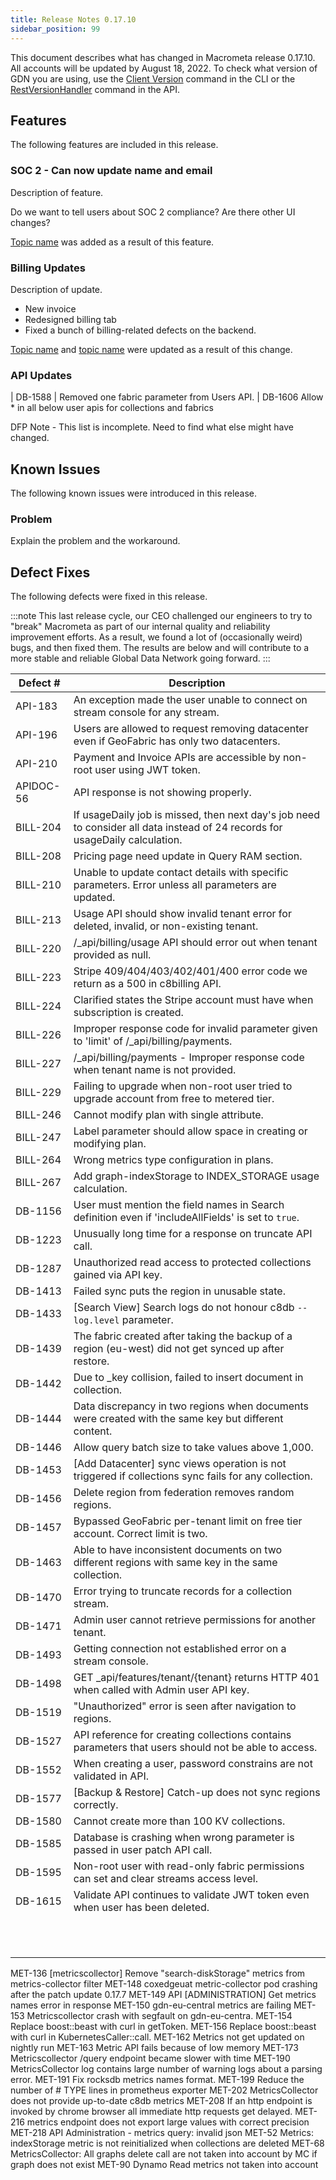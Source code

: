 ```yaml
---
title: Release Notes 0.17.10
sidebar_position: 99
---
```


This document describes what has changed in Macrometa release 0.17.10. All accounts will be updated by August 18, 2022. To check what version of GDN you are using, use the [Client Version](https://macrometa.com/docs/essentials/CLI/commands#client-version-gdnsl) command in the CLI or the [RestVersionHandler](https://macrometa.com/docs/api#/operations/RestVersionHandler) command in the API.

## Features

The following features are included in this release.

### SOC 2 - Can now update name and email

Description of feature.

Do we want to tell users about SOC 2 compliance?
Are there other UI changes?

[Topic name](link) was added as a result of this feature.

### Billing Updates

Description of update.
- New invoice
- Redesigned billing tab
- Fixed a bunch of billing-related defects on the backend.


[Topic name](link) and [topic name](link) were updated as a result of this change.

### API Updates

| DB-1588  | Removed one fabric parameter from Users API.  |
DB-1606	Allow * in all below user apis for collections and fabrics

DFP Note - This list is incomplete. Need to find what else might have changed.

## Known Issues

The following known issues were introduced in this release.

### Problem

Explain the problem and the workaround.

## Defect Fixes

The following defects were fixed in this release.

:::note
This last release cycle, our CEO challenged our engineers to try to "break" Macrometa as part of our internal quality and reliability improvement efforts. As a result, we found a lot of (occasionally weird) bugs, and then fixed them. The results are below and will contribute to a more stable and reliable Global Data Network going forward.
:::

| Defect #  | Description  |
|---|---|
| API-183  | An exception made the user unable to connect on stream console for any stream.  |
| API-196  | Users are allowed to request removing datacenter even if GeoFabric has only two datacenters.  |
| API-210  | Payment and Invoice APIs are accessible by non-root user using JWT token.  |
| APIDOC-56  | API response is not showing properly.  |
| BILL-204  | If usageDaily job is missed, then next day's job need to consider all data instead of 24 records for usageDaily calculation.  |
| BILL-208  | Pricing page need update in Query RAM section.  |
| BILL-210  | Unable to update contact details with specific parameters. Error unless all parameters are updated.  |
| BILL-213  | Usage API should show invalid tenant error for deleted, invalid, or non-existing tenant.  |
| BILL-220  | /_api/billing/usage API should error out when tenant provided as null.  |
| BILL-223  | Stripe 409/404/403/402/401/400 error code we return as a 500 in c8billing API.  |
| BILL-224  | Clarified states the Stripe account must have when subscription is created.  |
| BILL-226  | Improper response code for invalid parameter given to 'limit' of /_api/billing/payments. |
| BILL-227  | /_api/billing/payments - Improper response code when tenant name is not provided. |
| BILL-229  | Failing to upgrade when non-root user tried to upgrade account from free to metered tier. |
| BILL-246  | Cannot modify plan with single attribute.  |
| BILL-247  | Label parameter should allow space in creating or modifying plan.  |
| BILL-264  | Wrong metrics type configuration in plans.  |
| BILL-267  | Add graph-indexStorage to INDEX_STORAGE usage calculation.  |
| DB-1156  | User must mention the field names in Search definition even if 'includeAllFields' is set to `true`.  |
| DB-1223  | Unusually long time for a response on truncate API call.  |
| DB-1287  | Unauthorized read access to protected collections gained via API key.  |
| DB-1413  | Failed sync puts the region in unusable state. |
| DB-1433  | [Search View] Search logs do not honour c8db `--log.level` parameter.  |
| DB-1439  | The fabric created after taking the backup of a region (eu-west) did not get synced up after restore.  |
| DB-1442  | Due to _key collision, failed to insert document in collection.  |
| DB-1444  | Data discrepancy in two regions when documents were created with the same key but different content.  |
| DB-1446  | Allow query batch size to take values above 1,000.  |
| DB-1453  | [Add Datacenter] sync views operation is not triggered if collections sync fails for any collection.  |
| DB-1456  | Delete region from federation removes random regions.  |
| DB-1457  | Bypassed GeoFabric per-tenant limit on free tier account. Correct limit is two.  |
| DB-1463  | Able to have inconsistent documents on two different regions with same key in the same collection.  |
| DB-1470  | Error trying to truncate records for a collection stream.  |
| DB-1471  | Admin user cannot retrieve permissions for another tenant.  |
| DB-1493  | Getting connection not established error on a stream console.  |
| DB-1498  | GET _api/features/tenant/{tenant} returns HTTP 401 when called with Admin user API key.  |
| DB-1519  | "Unauthorized" error is seen after navigation to regions.  |
| DB-1527  | API reference for creating collections contains parameters that users should not be able to access.  |
| DB-1552  | When creating a user, password constrains are not validated in API.  |
| DB-1577  | [Backup & Restore] Catch-up does not sync regions correctly.  |
| DB-1580  | Cannot create more than 100 KV collections.  |
| DB-1585  | Database is crashing when wrong parameter is passed in user patch API call.  |
| DB-1595  | Non-root user with read-only fabric permissions can set and clear streams access level.  |
| DB-1615  | Validate API continues to validate JWT token even when user has been deleted.  |
|   |   |
|   |   |
|   |   |
|   |   |
|   |   |
|   |   |
|   |   |
|   |   |
|   |   |
|   |   |
|   |   |
	

MET-136	[metricscollector] Remove "search-diskStorage" metrics from metrics-collector filter
MET-148	coxedgeuat metric-collector pod crashing after the patch update 0.17.7
MET-149	API [ADMINISTRATION] Get metrics names error in response
MET-150	gdn-eu-central metrics are failing
MET-153	Metricscollector crash with segfault on gdn-eu-centra.
MET-154	Replace boost::beast with curl in getToken.
MET-156	Replace boost::beast with curl in KubernetesCaller::call.
MET-162	Metrics not get updated on nightly run
MET-163	Metric API fails because of low memory 
MET-173	Metricscollector /query endpoint became slower with time
MET-190	MetricsCollector log contains large number of warning logs about a parsing error.
MET-191	Fix rocksdb metrics names format.
MET-199	Reduce the number of # TYPE lines in prometheus exporter
MET-202	MetricsCollector does not provide up-to-date c8db metrics
MET-208	If an http endpoint is invoked by chrome browser all immediate http requests get delayed.
MET-216	metrics endpoint does not export large values with correct precision
MET-218	API Administration - metrics query: invalid json
MET-52	Metrics: indexStorage metric is not reinitialized when collections are deleted
MET-68	MetricsCollector: All graphs delete call are not taken into account by MC if graph does not exist
MET-90	Dynamo Read metrics not taken into account
